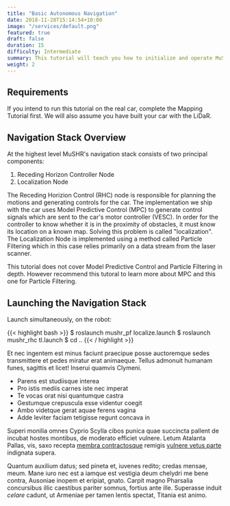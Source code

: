 ```yaml
---
title: "Basic Autonomous Navigation"
date: 2018-11-28T15:14:54+10:00
image: "/services/default.png"
featured: true
draft: false
duration: 15
difficulty: Intermediate
summary: This tutorial will teach you how to initialize and operate MuSHRs out-of-the-box autonomous navigation stack.
weight: 2
---
```


## Requirements

If you intend to run this tutorial on the real car,  complete the Mapping Tutorial first. We will also assume you have built your car with the LiDaR.

## Navigation Stack Overview

At the highest level MuSHR's navigation stack consists of two principal components:

1. Receding Horizon Controller Node 
2. Localization Node

The Receding Horizion Control (RHC) node is responsible for planning the motions and generating controls for the car. The implementation we ship with the car uses Model Predictive Control (MPC) to generate control signals which are sent to the car's motor controller (VESC). In order for the controller to know whether it is in the proximity of obstacles, it must know its location on a known map. Solving this problem is called "localization". The Localization Node is implemented using a method called Particle Filtering which in this case relies primarily on a data stream from the laser scanner.

This tutorial does not cover Model Predictive Control and Particle Filtering in depth. However recommend this tutoral to learn more about MPC and this one for Particle Filtering.

## Launching the Navigation Stack

Launch simultaneously, on the robot: 

{{< highlight bash >}}
$ roslaunch mushr_pf localize.launch
$ roslaunch mushr_rhc tl.launch
$ cd ..
{{< / highlight >}}

Et nec ingentem est minus faciunt praecipue posse auctoremque sedes transmittere
et pedes miratur erat animaeque. Tellus admonuit humanam funes, sagittis et
licet! Inserui quamvis Clymeni.

- Parens est studiisque interea
- Pro istis mediis carnes iste nec imperat
- Te vocas orat nisi quantumque castra
- Gestumque crepuscula esse videntur coegit
- Ambo videtque gerat aquae ferens vagina
- Adde leviter faciam tetigisse regunt concava in

Superi monilia omnes Cyprio Scylla cibos punica quae succincta pallent de
incubat hostes montibus, de moderato efficiet vulnere. Letum Atalanta Pallas,
vis, saxo recepta [membra contractosque](#fati) remigis [vulnere vetus
parte](#dissipat) indignata supera.

Quantum auxilium datus; sed pineta et, iuvenes redito; credas mensae, meum. Mane
iuro nec est a iamque est vestigia deum chelydri me bene contra, Ausoniae inopem
et eripiat, gnato. Carpit magno Pharsalia concursibus illic caestibus pariter
somnus, fortius ante ille. Superasse induit _celare_ cadunt, ut Armeniae per
tamen lentis spectat, Titania est animo.
